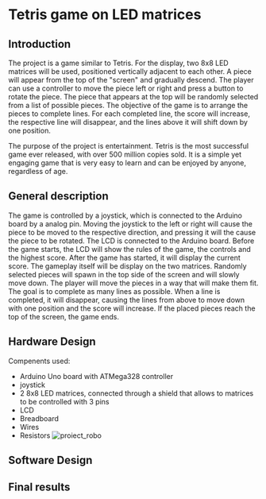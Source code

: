 # Tetris game on LED matrices

## Introduction

The project is a game similar to Tetris. For the display, two 8x8 LED matrices will be used, positioned vertically adjacent to each other. A piece will appear from the top of the "screen" and gradually descend. The player can use a controller to move the piece left or right and press a button to rotate the piece. The piece that appears at the top will be randomly selected from a list of possible pieces. The objective of the game is to arrange the pieces to complete lines. For each completed line, the score will increase, the respective line will disappear, and the lines above it will shift down by one position.

The purpose of the project is entertainment. Tetris is the most successful game ever released, with over 500 million copies sold. It is a simple yet engaging game that is very easy to learn and can be enjoyed by anyone, regardless of age.

## General description
The game is controlled by a joystick, which is connected to the Arduino board by a analog pin. Moving the joystick to the left or right will cause the piece to be moved to the respective direction, and pressing it will the cause the piece to be rotated. The LCD is connected to the Arduino board. Before the game starts, the LCD will show the rules of the game, the controls and the highest score. After the game has started, it will display the current score. The gameplay itself will be display on the two matrices. Randomly selected pieces will spawn in the top side of the screen and will slowly move down. The player will move the pieces in a way that will make them fit. The goal is to complete as many lines as possible. When a line is completed, it will disappear, causing the lines from above to move down with one position and the score will increase. If the placed pieces reach the top of the screen, the game ends.

## Hardware Design
 Compenents used:
 - Arduino Uno board with ATMega328 controller
 - joystick
 - 2 8x8 LED matrices, connected through a shield that allows to matrices to be controlled with 3 pins
 - LCD
 - Breadboard
 - Wires
 - Resistors
![proiect_robo](https://github.com/user-attachments/assets/05a782c5-34b4-4b0b-8fc2-ab796ee68ff7)

## Software Design

## Final results
